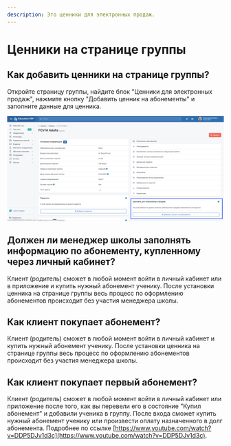 ```yaml
---
description: Это ценники для электронных продаж.
---
```


# Ценники на странице группы

## Как добавить ценники на странице группы?

Откройте страницу группы,  найдите блок "Ценники для электронных продаж", нажмите кнопку "Добавить ценник на абонементы" и заполните данные для ценника.

![](<../../.gitbook/assets/image (4) (1) (2).png>)

## Должен ли менеджер школы заполнять информацию по абонементу, купленному через личный кабинет?&#x20;

Клиент (родитель) сможет в любой момент войти в личный кабинет  или в приложение и купить  нужный абонемент ученику. После установки ценника на странице группы весь процесс по оформлению абонементов  происходит без  участия менеджера школы.

## Как клиент покупает абонемент?

Клиент (родитель) сможет в любой момент войти в личный кабинет и купить  нужный абонемент ученику. После установки ценника на странице группы весь процесс по оформлению абонементов  происходит без  участия менеджера школы.

## Как клиент покупает **первый** абонемент?

Клиент (родитель) сможет в любой момент войти в личный кабинет или приложение после того, как вы перевели его в состояние "Купил абонемент" и добавили ученика в группу. После входа сможет  купить  нужный абонемент ученику или произвести оплату назначенного в долг абонемента.  Подробнее по ссылке [https://www.youtube.com/watch?v=DDP5DJv1d3c](https://www.youtube.com/watch?v=DDP5DJv1d3c).



